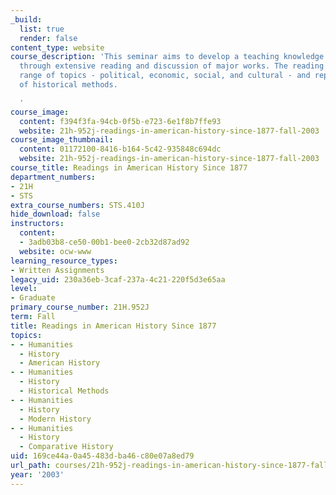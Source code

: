 ```yaml
---
_build:
  list: true
  render: false
content_type: website
course_description: 'This seminar aims to develop a teaching knowledge of the field
  through extensive reading and discussion of major works. The reading covers a broad
  range of topics - political, economic, social, and cultural - and represents a variety
  of historical methods.

  '
course_image:
  content: f394f3fa-94cb-0f5b-e723-6e1f8b7ffe93
  website: 21h-952j-readings-in-american-history-since-1877-fall-2003
course_image_thumbnail:
  content: 01172100-8416-b164-5c42-935848c694dc
  website: 21h-952j-readings-in-american-history-since-1877-fall-2003
course_title: Readings in American History Since 1877
department_numbers:
- 21H
- STS
extra_course_numbers: STS.410J
hide_download: false
instructors:
  content:
  - 3adb03b8-ce50-00b1-bee0-2cb32d87ad92
  website: ocw-www
learning_resource_types:
- Written Assignments
legacy_uid: 230a36eb-3caf-237a-4c21-220f5d3e65aa
level:
- Graduate
primary_course_number: 21H.952J
term: Fall
title: Readings in American History Since 1877
topics:
- - Humanities
  - History
  - American History
- - Humanities
  - History
  - Historical Methods
- - Humanities
  - History
  - Modern History
- - Humanities
  - History
  - Comparative History
uid: 169ce44a-0a45-483d-ba46-c80e07a8ed79
url_path: courses/21h-952j-readings-in-american-history-since-1877-fall-2003
year: '2003'
---
```

